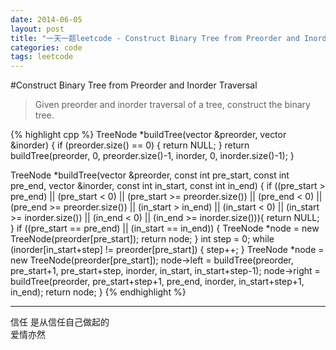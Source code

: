 ```yaml
---
date: 2014-06-05
layout: post
title: "一天一题leetcode - Construct Binary Tree from Preorder and Inorder Traversal "
categories: code
tags: leetcode
---
```


#Construct Binary Tree from Preorder and Inorder Traversal 
>Given preorder and inorder traversal of a tree, construct the binary tree.   

{% highlight cpp %}
TreeNode *buildTree(vector<int> &preorder, vector<int> &inorder) {
    if (preorder.size() == 0) {
        return NULL;
    }
    return buildTree(preorder, 0, preorder.size()-1, inorder, 0, inorder.size()-1);
}

TreeNode *buildTree(vector<int> &preorder, const int pre_start, const int pre_end,
                    vector<int> &inorder, const int in_start, const int in_end) {
    if ((pre_start > pre_end) ||
        (pre_start < 0) || (pre_start >= preorder.size()) ||
        (pre_end < 0) || (pre_end >= preorder.size()) ||
        (in_start > in_end) ||
        (in_start < 0) || (in_start >= inorder.size()) ||
        (in_end < 0)  || (in_end >= inorder.size())){
        return NULL;
    }
    if ((pre_start == pre_end) || (in_start == in_end)) {
        TreeNode *node = new TreeNode(preorder[pre_start]);
        return node;
    }
    int step = 0;
    while (inorder[in_start+step] != preorder[pre_start]) {
        step++;
    }
    TreeNode *node = new TreeNode(preorder[pre_start]);
    node->left = buildTree(preorder, pre_start+1, pre_start+step,
    					   inorder, in_start, in_start+step-1);
    node->right = buildTree(preorder, pre_start+step+1, pre_end,
    						inorder, in_start+step+1, in_end);
    return node;
}
{% endhighlight %}

---

信任 是从信任自己做起的   
爱情亦然   